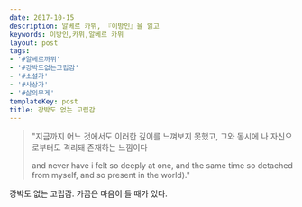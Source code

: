 ```yaml
---
date: 2017-10-15
description: 알베르 카뮈, 『이방인』을 읽고
keywords: 이방인,카뮈,알베르 카뮈
layout: post
tags:
- '#알베르까뮈'
- '#강박도없는고립감'
- '#소설가'
- '#사상가'
- '#삶의무게'
templateKey: post
title: 강박도 없는 고립감
---
```

> "지금까지 어느 것에서도 이러한 깊이를 느껴보지 못했고, 그와 동시에 나 자신으로부터도 격리돼 존재하는 느낌이다
> 
> and never have i felt so deeply at one, and the same time so detached from myself, and so present in the world)."

강박도 없는 고립감. 가끔은 마음이 들 때가 있다. 